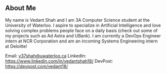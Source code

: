 ## About Me
My name is Vedant Shah and I am 3A Computer Science student at the University of Waterloo. I aspire to specialize in Artificial Intelligence and love solving complex problems
people face on a daily basis (check out some of my projects such as Ad Astra and UBank). I am currently a DevOps Engineer intern at NCR Corporation and am an incoming 
Systems Engineering intern at Deloitte! 

Email: v37shah@uwaterloo.ca
LinkedIn: https://www.linkedin.com/in/vedantshah18/
DevPost: https://devpost.com/vedant18/
